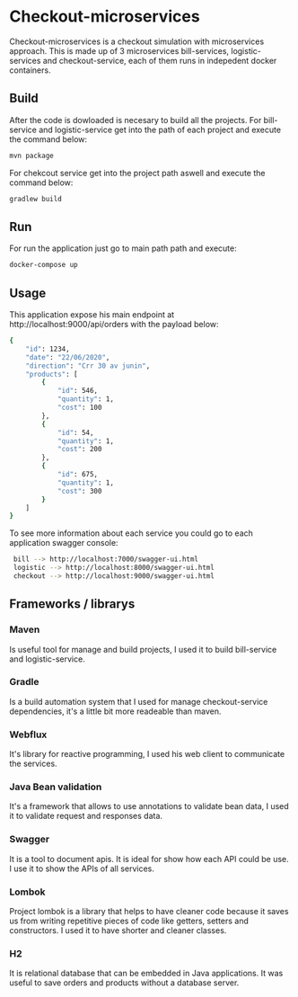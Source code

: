 # Checkout-microservices

Checkout-microservices is a checkout simulation with microservices approach. This is made up of 3 microservices bill-services, 
logistic-services and checkout-service, each of them runs in indepedent docker containers.

## Build

After the code is dowloaded is necesary to build all the projects. For bill-service and logistic-service get into the path of each project and execute the command below:

```bash
mvn package
```
For chekcout service get into the project path aswell and execute the command below:

```bash
gradlew build 
```

## Run

For run the application just go to main path path and execute:

```bash
docker-compose up
```

## Usage

This application expose his main endpoint at http://localhost:9000/api/orders with the payload below:

```bash
{
    "id": 1234,
    "date": "22/06/2020",
    "direction": "Crr 30 av junin",
    "products": [
        {
            "id": 546,
            "quantity": 1,
            "cost": 100
        },
        {
            "id": 54,
            "quantity": 1,
            "cost": 200
        },
        {
            "id": 675,
            "quantity": 1,
            "cost": 300
        }
    ]
}

```
To see more information about each service you could go to each application swagger console:

```bash
 bill --> http://localhost:7000/swagger-ui.html
 logistic --> http://localhost:8000/swagger-ui.html
 checkout --> http://localhost:9000/swagger-ui.html
```

## Frameworks / librarys

### Maven 

Is useful tool for manage and build projects, I used it to build bill-service and logistic-service.

### Gradle

Is a build automation system that I used for manage checkout-service dependencies, it's a little bit more readeable than maven.

### Webflux

It's library for reactive programming, I used his web client to communicate the services.

### Java Bean validation

It's a framework that allows to use annotations to validate bean data, I used it to validate request and responses data.

### Swagger

It is a tool to document apis. It is ideal for show how each API could be use. I use it to show the APIs of all services.

### Lombok

Project lombok is a library that helps to have cleaner code because it saves us from writing repetitive pieces of code like getters, setters and constructors. I used it to have shorter and cleaner classes.

### H2

It is relational database that can be embedded in Java applications. It was useful to save orders and products without a database server.
